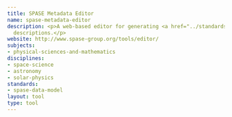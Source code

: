 ```yaml
---
title: SPASE Metadata Editor
name: spase-metadata-editor
description: <p>A web-based editor for generating <a href="../standards/spase-data-model.html">SPASE</a>
  descriptions.</p>
website: http://www.spase-group.org/tools/editor/
subjects:
- physical-sciences-and-mathematics
disciplines:
- space-science
- astronomy
- solar-physics
standards:
- spase-data-model
layout: tool
type: tool
---
```


